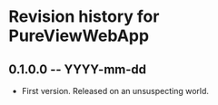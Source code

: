 # Revision history for PureViewWebApp

## 0.1.0.0 -- YYYY-mm-dd

* First version. Released on an unsuspecting world.
